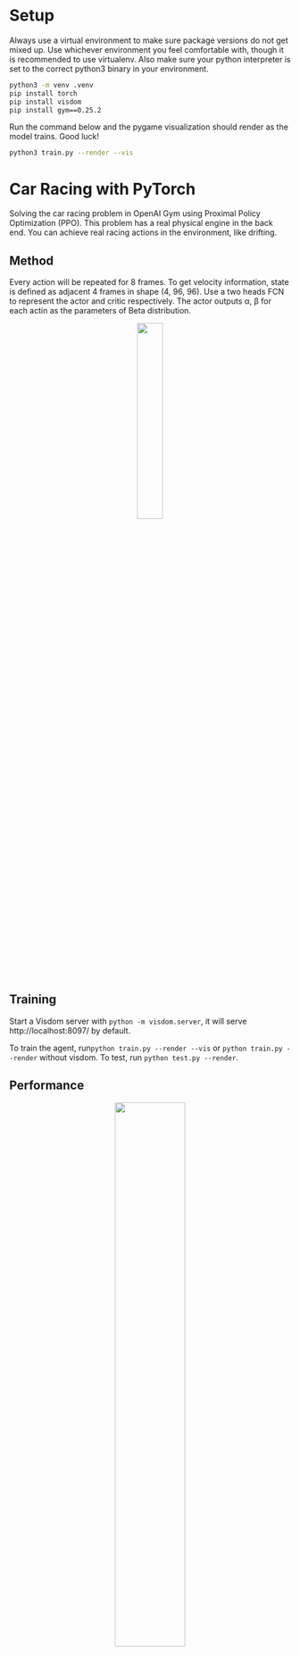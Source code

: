 # Setup

Always use a virtual environment to make sure package versions do not get mixed up. Use whichever environment you feel comfortable with, though it is recommended to use virtualenv. Also make sure your python interpreter is set to the correct python3 binary in your environment. 

```bash
python3 -m venv .venv 
pip install torch 
pip install visdom 
pip install gym==0.25.2

```

Run the command below and the pygame visualization should render as the model trains. Good luck!  
```bash 
python3 train.py --render --vis
```


 


# Car Racing with PyTorch
Solving the car racing problem in OpenAI Gym using Proximal Policy Optimization (PPO). This problem has a real physical engine in the back end. You can achieve real racing actions in the environment, like drifting. 

## Method
Every action will be repeated for 8 frames. To get velocity information, state is defined as adjacent 4 frames in shape (4, 96, 96). Use a two heads FCN to represent the actor and critic respectively. The actor outputs α, β for each actin as the parameters of Beta distribution. 
<div align=center><img src="img/network.png" width="30%" /></div>

## Training
Start a Visdom server with ```python -m visdom.server```, it will serve http://localhost:8097/ by default.

To train the agent, run```python train.py --render --vis``` or ```python train.py --render``` without visdom. 
To test, run ```python test.py --render```.

## Performance
<div align=center><img src="img/car_racing_ppo.png" width="50%"/></div>
<div align=center><img src="img/car_racing_demo_ppo.gif"/></div>

